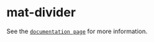 # mat-divider

See the [`documentation page`](http://www.expandjs.com/elements/mat-divider) for more information.